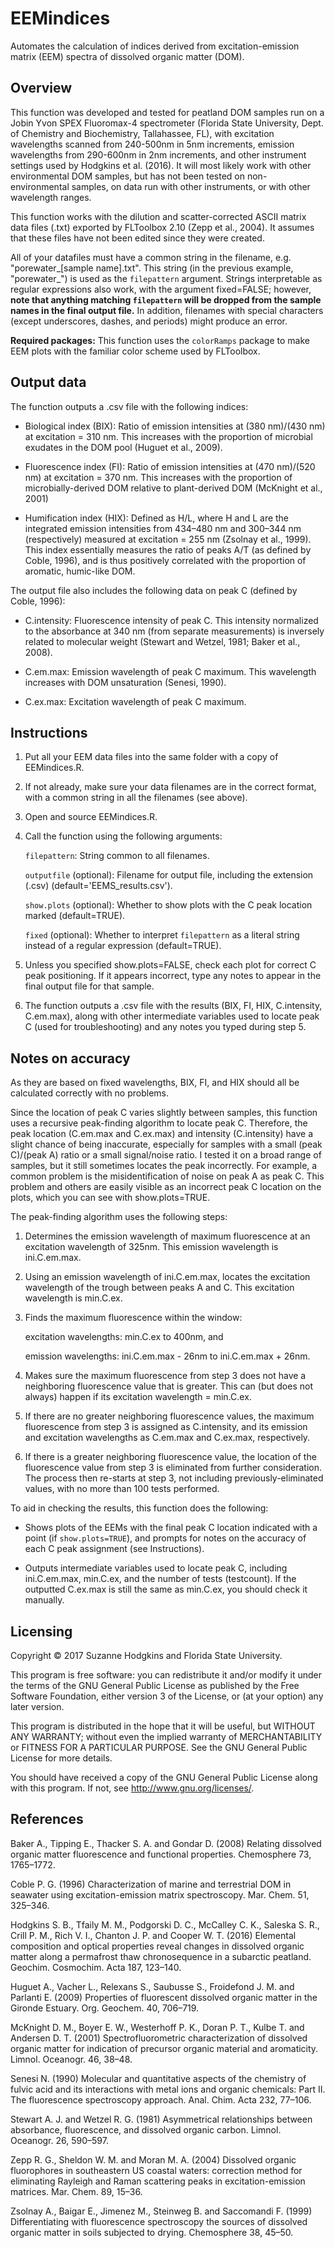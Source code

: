 # EEMindices
Automates the calculation of indices derived from excitation-emission matrix (EEM) spectra of dissolved organic matter (DOM).

## Overview

This function was developed and tested for peatland DOM samples run on a Jobin Yvon SPEX Fluoromax-4 spectrometer (Florida State University, Dept. of Chemistry and Biochemistry, Tallahassee, FL), with excitation wavelengths scanned from 240-500nm in 5nm increments, emission wavelengths from 290-600nm in 2nm increments, and other instrument settings used by Hodgkins et al. (2016). It will most likely work with other environmental DOM samples, but has not been tested on non-environmental samples, on data run with other instruments, or with other wavelength ranges.

This function works with the dilution and scatter-corrected ASCII matrix data files (.txt) exported by FLToolbox 2.10 (Zepp et al., 2004). It assumes that these files have not been edited since they were created.

All of your datafiles must have a common string in the filename, e.g. "porewater_[sample name].txt". This string (in the previous example, "porewater_") is used as the `filepattern` argument. Strings interpretable as regular expressions also work, with the argument fixed=FALSE; however, **note that anything matching `filepattern` will be dropped from the sample names in the final output file.** In addition, filenames with special characters (except underscores, dashes, and periods) might produce an error. 

**Required packages:** This function uses the `colorRamps` package to make EEM plots with the familiar color scheme used by FLToolbox.

## Output data

The function outputs a .csv file with the following indices:

  * Biological index (BIX): Ratio of emission intensities at (380 nm)/(430 nm) at excitation = 310 nm. This increases with the proportion of microbial exudates in the DOM pool (Huguet et al., 2009).

  * Fluorescence index (FI): Ratio of emission intensities at (470 nm)/(520 nm) at excitation = 370 nm. This increases with the proportion of microbially-derived DOM relative to plant-derived DOM (McKnight et al., 2001) 

  * Humification index (HIX): Defined as H/L, where H and L are the integrated emission intensities from 434–480 nm and 300–344 nm (respectively) measured at excitation = 255 nm (Zsolnay et al., 1999). This index essentially measures the ratio of peaks A/T (as defined by Coble, 1996), and is thus positively correlated with the proportion of aromatic, humic-like DOM.

The output file also includes the following data on peak C (defined by Coble, 1996):

  * C.intensity: Fluorescence intensity of peak C. This intensity normalized to the absorbance at 340 nm (from separate measurements) is inversely related to molecular weight (Stewart and Wetzel, 1981; Baker et al., 2008).

  * C.em.max: Emission wavelength of peak C maximum. This wavelength increases with DOM unsaturation (Senesi, 1990).

  * C.ex.max: Excitation wavelength of peak C maximum.

## Instructions 

1. Put all your EEM data files into the same folder with a copy of EEMindices.R.

2. If not already, make sure your data filenames are in the correct format, with a common string in all the filenames (see above).

3. Open and source EEMindices.R.

4. Call the function using the following arguments:

   `filepattern`: String common to all filenames.

   `outputfile` (optional): Filename for output file, including the extension (.csv) (default='EEMS_results.csv').
        
   `show.plots` (optional): Whether to show plots with the C peak location marked (default=TRUE).
        
   `fixed` (optional): Whether to interpret `filepattern` as a literal string instead of a regular expression (default=TRUE).

5. Unless you specified show.plots=FALSE, check each plot for correct C peak positioning. If it appears incorrect, type any notes to appear in the final output file for that sample.

6. The function outputs a .csv file with the results (BIX, FI, HIX, C.intensity, C.em.max), along with other intermediate variables used to locate peak C (used for troubleshooting) and any notes you typed during step 5.

## Notes on accuracy

As they are based on fixed wavelengths, BIX, FI, and HIX should all be calculated correctly with no problems.

Since the location of peak C varies slightly between samples, this function uses a recursive peak-finding algorithm to locate peak C. Therefore, the peak location (C.em.max and C.ex.max) and intensity (C.intensity) have a slight chance of being inaccurate, especially for samples with a small (peak C)/(peak A) ratio or a small signal/noise ratio. I tested it on a broad range of samples, but it still sometimes locates the peak incorrectly. For example, a common problem is the misidentification of noise on peak A as peak C. This problem and others are easily visible as an incorrect peak C location on the plots, which you can see with show.plots=TRUE.


The peak-finding algorithm uses the following steps:

1. Determines the emission wavelength of maximum fluorescence at an excitation wavelength of 325nm. This emission wavelength is ini.C.em.max.
  
2. Using an emission wavelength of ini.C.em.max, locates the excitation wavelength of the trough between peaks A and C. This excitation wavelength is min.C.ex.
  
3. Finds the maximum fluorescence within the window:
  
   excitation wavelengths:  min.C.ex to 400nm,   and
      
   emission wavelengths:    ini.C.em.max - 26nm to ini.C.em.max + 26nm.
      
4. Makes sure the maximum fluorescence from step 3 does not have a neighboring fluorescence value that is greater. This can (but does not always) happen if its excitation wavelength = min.C.ex.
  
5. If there are no greater neighboring fluorescence values, the maximum fluorescence from step 3 is assigned as C.intensity, and its emission and excitation wavelengths as C.em.max and C.ex.max, respectively.
  
6. If there is a greater neighboring fluorescence value, the location of the fluorescence value from step 3 is eliminated from further consideration. The process then re-starts at step 3, not including previously-eliminated values, with no more than 100 tests performed.


To aid in checking the results, this function does the following:

* Shows plots of the EEMs with the final peak C location indicated with a point (if `show.plots=TRUE`), and prompts for notes on the accuracy of each C peak assignment (see Instructions).

* Outputs intermediate variables used to locate peak C, including ini.C.em.max, min.C.ex, and the number of tests (testcount). If the outputted C.ex.max is still the same as min.C.ex, you should check it manually.

## Licensing

Copyright © 2017 Suzanne Hodgkins and Florida State University.

This program is free software: you can redistribute it and/or modify it under the terms of the GNU General Public License as published by the Free Software Foundation, either version 3 of the License, or (at your option) any later version.

This program is distributed in the hope that it will be useful, but WITHOUT ANY WARRANTY; without even the implied warranty of MERCHANTABILITY or FITNESS FOR A PARTICULAR PURPOSE.  See the GNU General Public License for more details.

You should have received a copy of the GNU General Public License along with this program.  If not, see <http://www.gnu.org/licenses/>.

## References

Baker A., Tipping E., Thacker S. A. and Gondar D. (2008) Relating dissolved organic matter fluorescence and functional properties. Chemosphere 73, 1765–1772.

Coble P. G. (1996) Characterization of marine and terrestrial DOM in seawater using excitation-emission matrix spectroscopy. Mar. Chem. 51, 325–346.

Hodgkins S. B., Tfaily M. M., Podgorski D. C., McCalley C. K., Saleska S. R., Crill P. M., Rich V. I., Chanton J. P. and Cooper W. T. (2016) Elemental composition and optical properties reveal changes in dissolved organic matter along a permafrost thaw chronosequence in a subarctic peatland. Geochim. Cosmochim. Acta 187, 123–140.

Huguet A., Vacher L., Relexans S., Saubusse S., Froidefond J. M. and Parlanti E. (2009) Properties of fluorescent dissolved organic matter in the Gironde Estuary. Org. Geochem. 40, 706–719.

McKnight D. M., Boyer E. W., Westerhoff P. K., Doran P. T., Kulbe T. and Andersen D. T. (2001) Spectrofluorometric characterization of dissolved organic matter for indication of precursor organic material and aromaticity. Limnol. Oceanogr. 46, 38–48.

Senesi N. (1990) Molecular and quantitative aspects of the chemistry of fulvic acid and its interactions with metal ions and organic chemicals: Part II. The fluorescence spectroscopy approach. Anal. Chim. Acta 232, 77–106.

Stewart A. J. and Wetzel R. G. (1981) Asymmetrical relationships between absorbance, fluorescence, and dissolved organic carbon. Limnol. Oceanogr. 26, 590–597.

Zepp R. G., Sheldon W. M. and Moran M. A. (2004) Dissolved organic fluorophores in southeastern US coastal waters: correction method for eliminating Rayleigh and Raman scattering peaks in excitation-emission matrices. Mar. Chem. 89, 15–36.

Zsolnay A., Baigar E., Jimenez M., Steinweg B. and Saccomandi F. (1999) Differentiating with fluorescence spectroscopy the sources of dissolved organic matter in soils subjected to drying. Chemosphere 38, 45–50.
